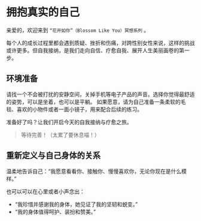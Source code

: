 # 拥抱真实的自己

亲爱的，欢迎来到 `“花开如你”（Blossom Like You）冥想系列` 。

每个人的成长过程里都会遇到质疑、挫折和伤痛，对跨性别女性来说，这样的挑战或许更多。但自我接纳，是我们走向自信、疗愈自我、展开人生美丽画卷的第一步。

## 环境准备

请找一个不会被打扰的安静空间，关掉手机等电子产品的声音。选择你觉得最舒适的姿势，可以是坐着，也可以是平躺。
 如果愿意，请为自己准备一条柔软的毛毯、喜欢的小物件或者一面小镜子，用来配合后续的练习。

准备好了吗？让我们开启今天的自我接纳与疗愈之旅。

> 等待完善！（太累了要休息喵！）

## 重新定义与自己身体的关系

温柔地告诉自己：“我愿意看看你、接触你、慢慢喜欢你，无论你现在是什么模样。”

也可以可以在心里或者小声念出：

- “我珍惜并感谢我的身体，她见证了我的坚韧和蜕变。”
- “我的身体值得呵护、装扮和赞美。”
